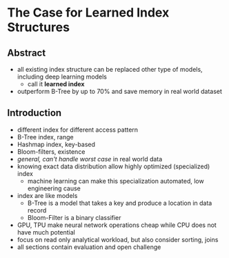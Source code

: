 # The Case for Learned Index Structures

## Abstract

- all existing index structure can be replaced other type of models, including deep learning models
  - call it **learned index**
- outperform B-Tree by up to 70% and save memory in real world dataset

## Introduction

- different index for different access pattern
- B-Tree index, range
- Hashmap index, key-based
- Bloom-filters, existence
- *general, can't handle worst case* in real world data
- knowing exact data distribution allow highly optimized (specialized) index
  - machine learning can make this specialization automated, low engineering cause
- index are like models
  - B-Tree is a model that takes a key and produce a location in data record
  - Bloom-Filter is a binary classifier
- GPU, TPU make neural network operations cheap while CPU does not have much potential
- focus on read only analytical workload, but also consider sorting, joins
- all sections contain evaluation and open challenge
